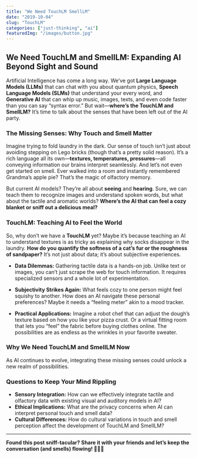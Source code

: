 ```yaml
---
title: "We Need TouchLM SmellLM"
date: "2019-10-04"
slug: "TouchLM"
categories: ["just-thinking", "ai"]
featuredImg: "/images/button.jpg"
---
```


## **We Need TouchLM and SmellLM: Expanding AI Beyond Sight and Sound**

Artificial Intelligence has come a long way. We’ve got **Large Language Models (LLMs)** that can chat with you about quantum physics, **Speech Language Models (SLMs)** that understand your every word, and **Generative AI** that can whip up music, images, texts, and even code faster than you can say “syntax error.” But wait—**where’s the TouchLM and SmellLM?** It’s time to talk about the senses that have been left out of the AI party.

### **The Missing Senses: Why Touch and Smell Matter**

Imagine trying to fold laundry in the dark. Our sense of touch isn’t just about avoiding stepping on Lego bricks (though that’s a pretty solid reason). It’s a rich language all its own—**textures, temperatures, pressures**—all conveying information our brains interpret seamlessly. And let’s not even get started on smell. Ever walked into a room and instantly remembered Grandma’s apple pie? That’s the magic of olfactory memory.

But current AI models? They’re all about **seeing** and **hearing**. Sure, we can teach them to recognize images and understand spoken words, but what about the tactile and aromatic worlds? **Where’s the AI that can feel a cozy blanket or sniff out a delicious meal?**

### **TouchLM: Teaching AI to Feel the World**

So, why don’t we have a **TouchLM** yet? Maybe it’s because teaching an AI to understand textures is as tricky as explaining why socks disappear in the laundry. **How do you quantify the softness of a cat’s fur or the roughness of sandpaper?** It’s not just about data; it’s about subjective experiences.

- **Data Dilemmas:** Gathering tactile data is a hands-on job. Unlike text or images, you can’t just scrape the web for touch information. It requires specialized sensors and a whole lot of experimentation.
  
- **Subjectivity Strikes Again:** What feels cozy to one person might feel squishy to another. How does an AI navigate these personal preferences? Maybe it needs a “feeling meter” akin to a mood tracker.

- **Practical Applications:** Imagine a robot chef that can adjust the dough’s texture based on how you like your pizza crust. Or a virtual fitting room that lets you “feel” the fabric before buying clothes online. The possibilities are as endless as the wrinkles in your favorite sweater.

### **Why We Need TouchLM and SmellLM Now**

As AI continues to evolve, integrating these missing senses could unlock a new realm of possibilities.




### **Questions to Keep Your Mind Rippling**

- **Sensory Integration:** How can we effectively integrate tactile and olfactory data with existing visual and auditory models in AI?
- **Ethical Implications:** What are the privacy concerns when AI can interpret personal touch and smell data?
- **Cultural Differences:** How do cultural variations in touch and smell perception affect the development of TouchLM and SmellLM?

---

**Found this post sniff-tacular? Share it with your friends and let’s keep the conversation (and smells) flowing! 🤖👃✨**